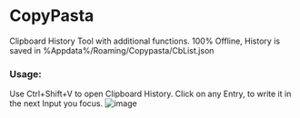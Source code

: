 # CopyPasta
Clipboard History Tool with additional functions.
100% Offline, History is saved in %Appdata%/Roaming/Copypasta/CbList.json

### Usage:
Use Ctrl+Shift+V to open Clipboard History.
Click on any Entry, to write it in the next Input you focus.
![image](https://user-images.githubusercontent.com/27856125/163804084-82f848bf-ff0a-449a-9647-e8580b2db668.png)
